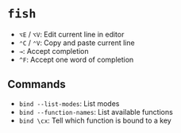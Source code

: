 # `fish`

- `⌥E` / `⌥V`: Edit current line in editor
- `⌃C` / `⌃V`: Copy and paste current line
- `→`: Accept completion
- `^F`: Accept one word of completion

## Commands

- `bind --list-modes`: List modes
- `bind --function-names`: List available functions
- `bind \cx`: Tell which function is bound to a key
